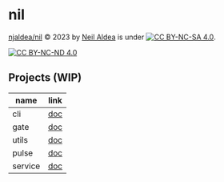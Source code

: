 # nil

[njaldea/nil](https://github.com/njaldea/nil) © 2023 by [Neil Aldea](https://github.com/njaldea) is under 
[![CC BY-NC-SA 4.0][cc-by-nc-nd-shield]][cc-by-nc-nd]. 

[![CC BY-NC-ND 4.0][cc-by-nc-nd-image]][cc-by-nc-nd]

[cc-by-nc-nd]: https://creativecommons.org/licenses/by-nc-nd/4.0/
[cc-by-nc-nd-image]: https://licensebuttons.net/l/by-nc-nd/4.0/88x31.png
[cc-by-nc-nd-shield]: https://img.shields.io/badge/License-CC%20BY--NC--ND%204.0-lightgrey.svg

## Projects (WIP)

| name      | link                                |
| --------- | ----------------------------------- |
| cli       | [doc](projects/cli/README.md)       |
| gate      | [doc](projects/gate/README.md)      |
| utils     | [doc](projects/utils/README.md)     |
| pulse     | [doc](projects/pulse/README.md)     |
| service   | [doc](projects/service/README.md)   |

